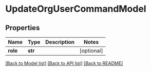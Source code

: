 # UpdateOrgUserCommandModel

## Properties
Name | Type | Description | Notes
------------ | ------------- | ------------- | -------------
**role** | **str** |  | [optional] 

[[Back to Model list]](../README.md#documentation-for-models) [[Back to API list]](../README.md#documentation-for-api-endpoints) [[Back to README]](../README.md)


